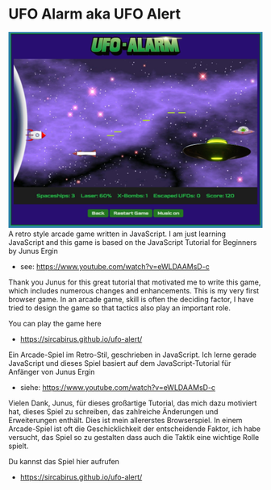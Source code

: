 # UFO Alarm aka UFO Alert

![UFO Alarm](/img/UfoAlarmTitle.jpg)
A retro style arcade game written in JavaScript. I am just learning JavaScript and this game is based on the 
JavaScript Tutorial for Beginners by Junus Ergin 
- see: https://www.youtube.com/watch?v=eWLDAAMsD-c

Thank you Junus for this great tutorial that motivated me to write this game, which includes numerous changes and enhancements.
This is my very first browser game. In an arcade game, skill is often the deciding factor, I have tried to design the game so 
that tactics also play an important role.

You can play the game here
- https://sircabirus.github.io/ufo-alert/

Ein Arcade-Spiel im Retro-Stil, geschrieben in JavaScript. Ich lerne gerade JavaScript und dieses Spiel basiert auf dem 
JavaScript-Tutorial für Anfänger von Junus Ergin 
- siehe: https://www.youtube.com/watch?v=eWLDAAMsD-c

Vielen Dank, Junus, für dieses großartige Tutorial, das mich dazu motiviert hat, dieses Spiel zu schreiben, das zahlreiche Änderungen 
und Erweiterungen enthält. Dies ist mein allererstes Browserspiel. In einem Arcade-Spiel ist oft die Geschicklichkeit der entscheidende Faktor, 
ich habe versucht, das Spiel so zu gestalten dass auch die Taktik eine wichtige Rolle spielt.

Du kannst das Spiel hier aufrufen
- https://sircabirus.github.io/ufo-alert/
